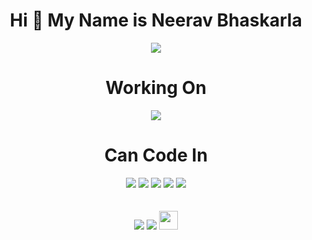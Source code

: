 <div align="center">
<h1> Hi 👋 My Name is Neerav Bhaskarla </h1>
<img src="https://media.giphy.com/media/zOvBKUUEERdNm/giphy.gif">
<h1>Working On</h1>
<img src="https://media.giphy.com/media/USV0ym3bVWQJJmNu3N/giphy.gif">
  <h1>Can Code In</h1>
<div style="display:block-inline,padding:10px">
  <img src="https://img.icons8.com/color/96/000000/python.png">
  <img src="https://img.icons8.com/color/96/000000/java-coffee-cup-logo.png"/>
  <img src="https://img.icons8.com/color/96/000000/typescript.png"/>
  <img src="https://img.icons8.com/color/96/000000/javascript.png"/>
  <img src="https://img.icons8.com/color/96/000000/c-plus-plus-logo.png"/>
       </div>
<br/>
  <br/>
<div style="display:block-inline">
  <a href = "mailto: neeravbhaskarla@gmail.com"><img src="https://img.icons8.com/fluent/38/000000/gmail--v2.png"></a>
  <a href="https://stackoverflow.com/users/11688546/kindacoder" target="_blank"><img src="https://upload.wikimedia.org/wikipedia/commons/thumb/e/ef/Stack_Overflow_icon.svg/38px-Stack_Overflow_icon.svg.png"></a>
  <a href="https://www.linkedin.com/in/neerav-bhaskarla-a481a9192/" target="_blank"><img src="https://cdn4.iconfinder.com/data/icons/social-messaging-ui-color-shapes-2-free/128/social-linkedin-circle-512.png" height="30px"></a>
</div>
</div>
